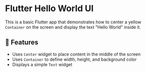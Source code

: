 # Flutter Hello World UI

This is a basic Flutter app that demonstrates how to center a yellow `Container` on the screen and display the text "Hello World" inside it.

## 📱 Features

- Uses `Center` widget to place content in the middle of the screen
- Uses `Container` to define width, height, and background color
- Displays a simple `Text` widget
